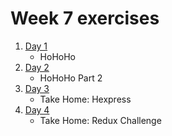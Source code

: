 # Week 7 exercises

1. [Day 1](day1/)
    - HoHoHo
1. [Day 2](day2/)
    - HoHoHo Part 2
1. [Day 3](https://github.com/horizons-school-of-technology/hexpress)
    - Take Home: Hexpress
1. [Day 4](#)
    - Take Home: Redux Challenge
